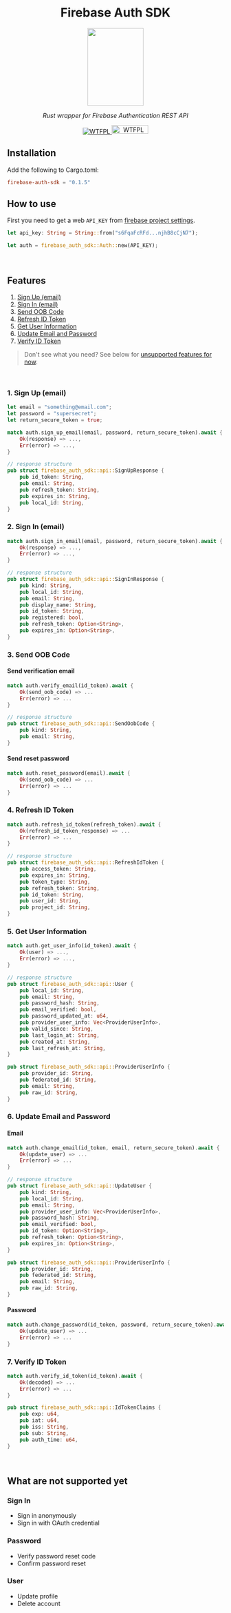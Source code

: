 <h1 align="center">Firebase Auth SDK</h1>  


<p align="center">
    <img src="https://raw.githubusercontent.com/nameshare/fireauth/master/logo.png" width="130" height="180">
</p>

<p align="center"><i>Rust wrapper for Firebase Authentication REST API</i></p>
<p align="center">
    <a href="https://crates.io/crates/firebase-auth-sdk/">
        <img src="https://img.shields.io/badge/crates.io-v0.1.5-green.svg" alt="WTFPL" />
    </a>
    <a href="http://www.wtfpl.net/">
        <img src="http://www.wtfpl.net/wp-content/uploads/2012/12/wtfpl-badge-4.png" width="85" height="20" alt="WTFPL" />
    </a>
</p>

## Installation
Add the following to Cargo.toml:

```toml
firebase-auth-sdk = "0.1.5"
```

## How to use

First you need to get a web `API_KEY` from [firebase project settings](https://console.firebase.google.com/project/_/settings/general/).

```rust
let api_key: String = String::from("s6FqaFcRFd...njhB8cCjN7");

let auth = firebase_auth_sdk::Auth::new(API_KEY);
```

<br/>

## Features
1. [Sign Up (email)](#1-sign-up-email)
2. [Sign In (email)](#2-sign-in-email)
3. [Send OOB Code](#3-send-oob-code)
4. [Refresh ID Token](#4-refresh-id-token)
5. [Get User Information](#5-get-user-information)
6. [Update Email and Password](#6-update-email-and-password)
7. [Verify ID Token](#7-verify-id-token)

> Don't see what you need? See below for [unsupported features for now](#what-are-not-supported-yet).

<br/>

### 1. Sign Up (email)

```rust
let email = "something@email.com";
let password = "supersecret";
let return_secure_token = true;

match auth.sign_up_email(email, password, return_secure_token).await {
    Ok(response) => ...,
    Err(error) => ...,
}

// response structure
pub struct firebase_auth_sdk::api::SignUpResponse {
    pub id_token: String,
    pub email: String,
    pub refresh_token: String,
    pub expires_in: String,
    pub local_id: String,
}
```

### 2. Sign In (email)
```rust
match auth.sign_in_email(email, password, return_secure_token).await {
    Ok(response) => ...,
    Err(error) => ...,
}

// response structure
pub struct firebase_auth_sdk::api::SignInResponse {
    pub kind: String,
    pub local_id: String,
    pub email: String,
    pub display_name: String,
    pub id_token: String,
    pub registered: bool,
    pub refresh_token: Option<String>,
    pub expires_in: Option<String>,
}
```

### 3. Send OOB Code
#### Send verification email
```rust
match auth.verify_email(id_token).await {
    Ok(send_oob_code) => ...
    Err(error) => ...
}

// response structure
pub struct firebase_auth_sdk::api::SendOobCode {
    pub kind: String,
    pub email: String,
}
```

#### Send reset password
```rust
match auth.reset_password(email).await {
    Ok(send_oob_code) => ...
    Err(error) => ...
}
```

### 4. Refresh ID Token
```rust
match auth.refresh_id_token(refresh_token).await {
    Ok(refresh_id_token_response) => ...
    Err(error) => ...
}

// response structure
pub struct firebase_auth_sdk::api::RefreshIdToken {
    pub access_token: String,
    pub expires_in: String,
    pub token_type: String,
    pub refresh_token: String,
    pub id_token: String,
    pub user_id: String,
    pub project_id: String,
}
```

### 5. Get User Information
```rust
match auth.get_user_info(id_token).await {
    Ok(user) => ...,
    Err(error) => ...,
}

// response structure
pub struct firebase_auth_sdk::api::User {
    pub local_id: String,
    pub email: String,
    pub password_hash: String,
    pub email_verified: bool,
    pub password_updated_at: u64,
    pub provider_user_info: Vec<ProviderUserInfo>,
    pub valid_since: String,
    pub last_login_at: String,
    pub created_at: String,
    pub last_refresh_at: String,
}

pub struct firebase_auth_sdk::api::ProviderUserInfo {
    pub provider_id: String,
    pub federated_id: String,
    pub email: String,
    pub raw_id: String,
}
```

### 6. Update Email and Password

#### Email
```rust
match auth.change_email(id_token, email, return_secure_token).await {
    Ok(update_user) => ...
    Err(error) => ...
}

// response structure
pub struct firebase_auth_sdk::api::UpdateUser {
    pub kind: String,
    pub local_id: String,
    pub email: String,
    pub provider_user_info: Vec<ProviderUserInfo>,
    pub password_hash: String,
    pub email_verified: bool,
    pub id_token: Option<String>,
    pub refresh_token: Option<String>,
    pub expires_in: Option<String>,
}

pub struct firebase_auth_sdk::api::ProviderUserInfo {
    pub provider_id: String,
    pub federated_id: String,
    pub email: String,
    pub raw_id: String,
}
```

#### Password
```rust
match auth.change_password(id_token, password, return_secure_token).await {
    Ok(update_user) => ...
    Err(error) => ...
}
```

### 7. Verify ID Token
```rust
match auth.verify_id_token(id_token).await {
    Ok(decoded) => ...
    Err(error) => ...
}

pub struct firebase_auth_sdk::api::IdTokenClaims {
    pub exp: u64,
    pub iat: u64,
    pub iss: String,
    pub sub: String,
    pub auth_time: u64,
}
```

<br/>

## What are not supported yet

### Sign In
- Sign in anonymously
- Sign in with OAuth credential

### Password
- Verify password reset code
- Confirm password reset

### User
- Update profile
- Delete account
